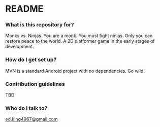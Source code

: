 # README #

### What is this repository for? ###
Monks vs. Ninjas. You are a monk. You must fight ninjas. Only you can restore peace to the world. A 2D platformer game in the early stages of development.

### How do I get set up? ###

MVN is a standard Android project with no dependencies. Go wild!

### Contribution guidelines ###

TBD

### Who do I talk to? ###

ed.king4967@gmail.com
